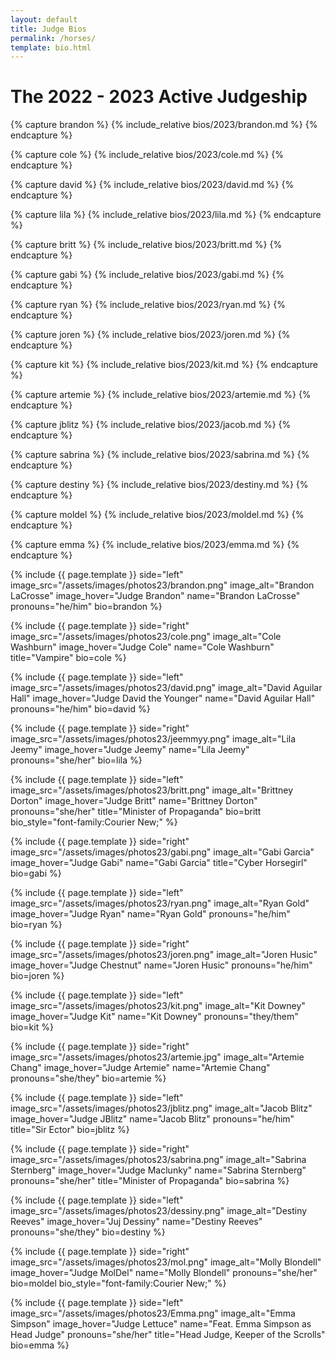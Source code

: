 ```yaml
---
layout: default
title: Judge Bios
permalink: /horses/
template: bio.html
---
```


# The 2022 - 2023 Active Judgeship

{% capture brandon %}
{% include_relative bios/2023/brandon.md %}
{% endcapture %}

{% capture cole %}
{% include_relative bios/2023/cole.md %}
{% endcapture %}

{% capture david %}
{% include_relative bios/2023/david.md %}
{% endcapture %}

{% capture lila %}
{% include_relative bios/2023/lila.md %}
{% endcapture %}

{% capture britt %}
{% include_relative bios/2023/britt.md %}
{% endcapture %}

{% capture gabi %}
{% include_relative bios/2023/gabi.md %}
{% endcapture %}

{% capture ryan %}
{% include_relative bios/2023/ryan.md %}
{% endcapture %}

{% capture joren %}
{% include_relative bios/2023/joren.md %}
{% endcapture %}

{% capture kit %}
{% include_relative bios/2023/kit.md %}
{% endcapture %}

{% capture artemie %}
{% include_relative bios/2023/artemie.md %}
{% endcapture %}

{% capture jblitz %}
{% include_relative bios/2023/jacob.md %}
{% endcapture %}

{% capture sabrina %}
{% include_relative bios/2023/sabrina.md %}
{% endcapture %}

{% capture destiny %}
{% include_relative bios/2023/destiny.md %}
{% endcapture %}

{% capture moldel %}
{% include_relative bios/2023/moldel.md %}
{% endcapture %}

{% capture emma %}
{% include_relative bios/2023/emma.md %}
{% endcapture %}

{% include {{ page.template }} 
    side="left" 
    image_src="/assets/images/photos23/brandon.png"
    image_alt="Brandon LaCrosse"
    image_hover="Judge Brandon"
    name="Brandon LaCrosse" 
    pronouns="he/him"
    bio=brandon %}

{% include {{ page.template }} 
    side="right" 
    image_src="/assets/images/photos23/cole.png"
    image_alt="Cole Washburn"
    image_hover="Judge Cole"
    name="Cole Washburn" 
    title="Vampire"
    bio=cole %}

{% include {{ page.template }} 
    side="left" 
    image_src="/assets/images/photos23/david.png"
    image_alt="David Aguilar Hall"
    image_hover="Judge David the Younger"
    name="David Aguilar Hall" 
    pronouns="he/him"
    bio=david %}

{% include {{ page.template }} 
    side="right" 
    image_src="/assets/images/photos23/jeemmyy.png"
    image_alt="Lila Jeemy"
    image_hover="Judge Jeemy"
    name="Lila Jeemy" 
    pronouns="she/her"
    bio=lila %}

{% include {{ page.template }} 
    side="left" 
    image_src="/assets/images/photos23/britt.png"
    image_alt="Brittney Dorton"
    image_hover="Judge Britt"
    name="Brittney Dorton" 
    pronouns="she/her"
    title="Minister of Propaganda"
    bio=britt
    bio_style="font-family:Courier New;" %}

{% include {{ page.template }} 
    side="right" 
    image_src="/assets/images/photos23/gabi.png"
    image_alt="Gabi Garcia"
    image_hover="Judge Gabi"
    name="Gabi Garcia" 
    title="Cyber Horsegirl"
    bio=gabi %}

{% include {{ page.template }} 
    side="left" 
    image_src="/assets/images/photos23/ryan.png"
    image_alt="Ryan Gold"
    image_hover="Judge Ryan"
    name="Ryan Gold" 
    pronouns="he/him"
    bio=ryan %}

{% include {{ page.template }} 
    side="right" 
    image_src="/assets/images/photos23/joren.png"
    image_alt="Joren Husic"
    image_hover="Judge Chestnut"
    name="Joren Husic" 
    pronouns="he/him"
    bio=joren %}

{% include {{ page.template }} 
    side="left" 
    image_src="/assets/images/photos23/kit.png"
    image_alt="Kit Downey"
    image_hover="Judge Kit"
    name="Kit Downey" 
    pronouns="they/them"
    bio=kit %}

{% include {{ page.template }} 
    side="right" 
    image_src="/assets/images/photos23/artemie.jpg"
    image_alt="Artemie Chang"
    image_hover="Judge Artemie"
    name="Artemie Chang" 
    pronouns="she/they"
    bio=artemie %}

{% include {{ page.template }} 
    side="left" 
    image_src="/assets/images/photos23/jblitz.png"
    image_alt="Jacob Blitz"
    image_hover="Judge JBlitz"
    name="Jacob Blitz" 
    pronouns="he/him"
    title="Sir Ector"
    bio=jblitz %}

{% include {{ page.template }} 
    side="right" 
    image_src="/assets/images/photos23/sabrina.png"
    image_alt="Sabrina Sternberg"
    image_hover="Judge Maclunky"
    name="Sabrina Sternberg" 
    pronouns="she/her"
    title="Minister of Propaganda"
    bio=sabrina %}

{% include {{ page.template }} 
    side="left" 
    image_src="/assets/images/photos23/dessiny.png"
    image_alt="Destiny Reeves"
    image_hover="Juj Dessiny"
    name="Destiny Reeves" 
    pronouns="she/they"
    bio=destiny %}

{% include {{ page.template }} 
    side="right" 
    image_src="/assets/images/photos23/mol.png"
    image_alt="Molly Blondell"
    image_hover="Judge MolDel"
    name="Molly Blondell" 
    pronouns="she/her"
    bio=moldel
    bio_style="font-family:Courier New;" %}

{% include {{ page.template }} 
    side="left" 
    image_src="/assets/images/photos23/Emma.png"
    image_alt="Emma Simpson"
    image_hover="Judge Lettuce"
    name="Feat. Emma Simpson as Head Judge" 
    pronouns="she/her"
    title="Head Judge, Keeper of the Scrolls"
    bio=emma %}